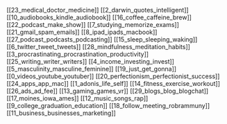[[23_medical_doctor_medicine]]
[[2_darwin_quotes_intelligent]]
[[10_audiobooks_kindle_audiobook]]
[[16_coffee_caffeine_brew]]
[[22_podcast_make_show]]
[[7_studying_memorize_exams]]
[[21_gmail_spam_emails]]
[[8_ipad_ipads_macbook]]
[[27_podcast_podcasts_podcasting]]
[[15_sleep_sleeping_waking]]
[[6_twitter_tweet_tweets]]
[[28_mindfulness_meditation_habits]]
[[3_procrastinating_procrastination_productivity]]
[[25_writing_writer_writers]]
[[4_income_investing_invest]]
[[5_masculinity_masculine_feminine]]
[[19_just_get_gonna]]
[[0_videos_youtube_youtuber]]
[[20_perfectionism_perfectionist_success]]
[[24_apps_app_mac]]
[[1_adonis_life_self]]
[[14_fitness_exercise_workout]]
[[26_ads_ad_fee]]
[[13_gaming_games_vr]]
[[29_blogs_blog_blogchat]]
[[17_moines_iowa_ames]]
[[12_music_songs_rap]]
[[9_college_graduation_education]]
[[18_follow_meeting_robrammuny]]
[[11_business_businesses_marketing]]
